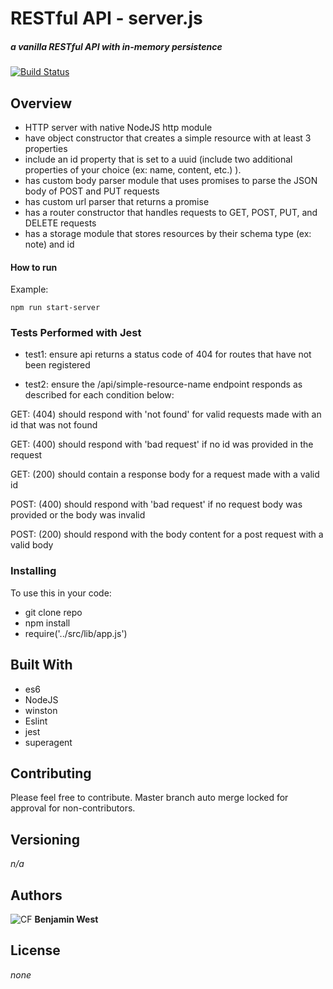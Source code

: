 # RESTful API - server.js
##### a vanilla RESTful API with in-memory persistence
[![Build Status](https://travis-ci.com/bgwest/08-Restful-API.svg?branch=master)](https://travis-ci.com/bgwest/08-Restful-API)
## Overview

* HTTP server with native NodeJS http module
* have object constructor that creates a simple resource with at least 3 properties
* include an id property that is set to a uuid (include two additional properties of your choice (ex: name, content, etc.) ).
* has custom body parser module that uses promises to parse the JSON body of POST and PUT requests
* has custom url parser that returns a promise
* has a router constructor that handles requests to GET, POST, PUT, and DELETE requests
* has a storage module that stores resources by their schema type (ex: note) and id

#### How to run

Example:
```
npm run start-server
````

### Tests Performed with Jest

* test1: ensure api returns a status code of 404 for routes that have not been registered

* test2: ensure the /api/simple-resource-name endpoint responds as described for each condition below:

GET: (404) should respond with 'not found' for valid requests made with an id that was not found

GET: (400) should respond with 'bad request' if no id was provided in the request

GET: (200) should contain a response body for a request made with a valid id 

POST: (400) should respond with 'bad request' if no request body was provided or the body was invalid

POST: (200) should respond with the body content for a post request with a valid body


### Installing

To use this in your code:

- git clone repo 
- npm install 
- require('../src/lib/app.js')

## Built With

* es6
* NodeJS
* winston
* Eslint
* jest
* superagent

## Contributing

Please feel free to contribute. Master branch auto merge locked for approval for non-contributors.

## Versioning

*n/a*

## Authors

![CF](http://i.imgur.com/7v5ASc8.png) **Benjamin West** 

## License

*none*
